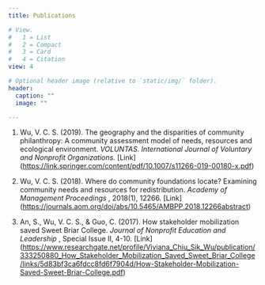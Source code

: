 ```yaml
---
title: Publications

# View.
#   1 = List
#   2 = Compact
#   3 = Card
#   4 = Citation
view: 4

# Optional header image (relative to `static/img/` folder).
header:
  caption: ""
  image: ""

---
```


1.	Wu, V. C. S. (2019). The geography and the disparities of community philanthropy: A community assessment model of needs, resources and ecological environment. <i>VOLUNTAS. International Journal of Voluntary and Nonprofit Organizations.</i> [Link] (https://link.springer.com/content/pdf/10.1007/s11266-019-00180-x.pdf)

2.	Wu, V. C. S. (2018). Where do community foundations locate? Examining community needs and resources for redistribution. <i>Academy of Management Proceedings </i>, 2018(1), 12266. [Link] (https://journals.aom.org/doi/abs/10.5465/AMBPP.2018.12266abstract)

3.	An, S., Wu, V. C. S., & Guo, C. (2017). How stakeholder mobilization saved Sweet Briar College. <i>Journal of Nonprofit Education and Leadership </i>, Special Issue II, 4-10. [Link] (https://www.researchgate.net/profile/Viviana_Chiu_Sik_Wu/publication/333250880_How_Stakeholder_Mobilization_Saved_Sweet_Briar_College/links/5d83bf3ca6fdcc8fd6f7904d/How-Stakeholder-Mobilization-Saved-Sweet-Briar-College.pdf)



